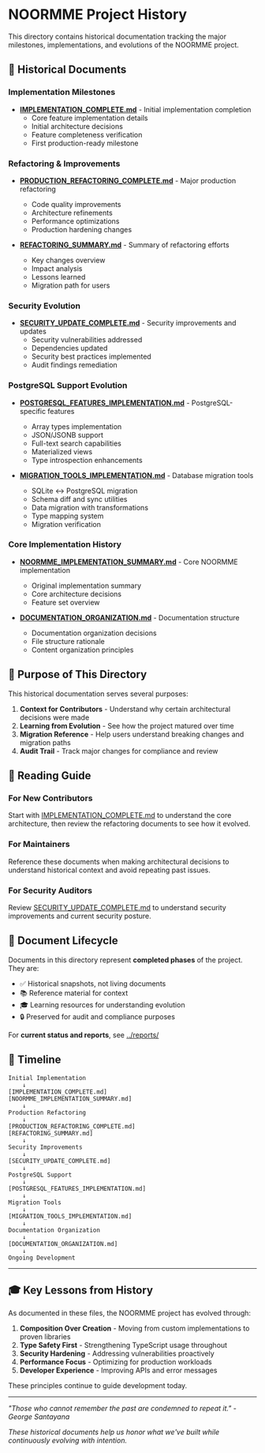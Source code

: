 # NOORMME Project History

This directory contains historical documentation tracking the major milestones, implementations, and evolutions of the NOORMME project.

## 📜 Historical Documents

### Implementation Milestones

- **[IMPLEMENTATION_COMPLETE.md](IMPLEMENTATION_COMPLETE.md)** - Initial implementation completion
  - Core feature implementation details
  - Initial architecture decisions
  - Feature completeness verification
  - First production-ready milestone

### Refactoring & Improvements

- **[PRODUCTION_REFACTORING_COMPLETE.md](PRODUCTION_REFACTORING_COMPLETE.md)** - Major production refactoring
  - Code quality improvements
  - Architecture refinements
  - Performance optimizations
  - Production hardening changes

- **[REFACTORING_SUMMARY.md](REFACTORING_SUMMARY.md)** - Summary of refactoring efforts
  - Key changes overview
  - Impact analysis
  - Lessons learned
  - Migration path for users

### Security Evolution

- **[SECURITY_UPDATE_COMPLETE.md](SECURITY_UPDATE_COMPLETE.md)** - Security improvements and updates
  - Security vulnerabilities addressed
  - Dependencies updated
  - Security best practices implemented
  - Audit findings remediation

### PostgreSQL Support Evolution

- **[POSTGRESQL_FEATURES_IMPLEMENTATION.md](POSTGRESQL_FEATURES_IMPLEMENTATION.md)** - PostgreSQL-specific features
  - Array types implementation
  - JSON/JSONB support
  - Full-text search capabilities
  - Materialized views
  - Type introspection enhancements

- **[MIGRATION_TOOLS_IMPLEMENTATION.md](MIGRATION_TOOLS_IMPLEMENTATION.md)** - Database migration tools
  - SQLite ↔ PostgreSQL migration
  - Schema diff and sync utilities
  - Data migration with transformations
  - Type mapping system
  - Migration verification

### Core Implementation History

- **[NOORMME_IMPLEMENTATION_SUMMARY.md](NOORMME_IMPLEMENTATION_SUMMARY.md)** - Core NOORMME implementation
  - Original implementation summary
  - Core architecture decisions
  - Feature set overview

- **[DOCUMENTATION_ORGANIZATION.md](DOCUMENTATION_ORGANIZATION.md)** - Documentation structure
  - Documentation organization decisions
  - File structure rationale
  - Content organization principles

## 🎯 Purpose of This Directory

This historical documentation serves several purposes:

1. **Context for Contributors** - Understand why certain architectural decisions were made
2. **Learning from Evolution** - See how the project matured over time
3. **Migration Reference** - Help users understand breaking changes and migration paths
4. **Audit Trail** - Track major changes for compliance and review

## 📖 Reading Guide

### For New Contributors
Start with [IMPLEMENTATION_COMPLETE.md](IMPLEMENTATION_COMPLETE.md) to understand the core architecture, then review the refactoring documents to see how it evolved.

### For Maintainers
Reference these documents when making architectural decisions to understand historical context and avoid repeating past issues.

### For Security Auditors
Review [SECURITY_UPDATE_COMPLETE.md](SECURITY_UPDATE_COMPLETE.md) to understand security improvements and current security posture.

## 🔄 Document Lifecycle

Documents in this directory represent **completed phases** of the project. They are:
- ✅ Historical snapshots, not living documents
- 📚 Reference material for context
- 🎓 Learning resources for understanding evolution
- 🔒 Preserved for audit and compliance purposes

For **current status and reports**, see [../reports/](../reports/)

## 📅 Timeline

```
Initial Implementation
    ↓
[IMPLEMENTATION_COMPLETE.md]
[NOORMME_IMPLEMENTATION_SUMMARY.md]
    ↓
Production Refactoring
    ↓
[PRODUCTION_REFACTORING_COMPLETE.md]
[REFACTORING_SUMMARY.md]
    ↓
Security Improvements
    ↓
[SECURITY_UPDATE_COMPLETE.md]
    ↓
PostgreSQL Support
    ↓
[POSTGRESQL_FEATURES_IMPLEMENTATION.md]
    ↓
Migration Tools
    ↓
[MIGRATION_TOOLS_IMPLEMENTATION.md]
    ↓
Documentation Organization
    ↓
[DOCUMENTATION_ORGANIZATION.md]
    ↓
Ongoing Development
```

---

## 🎓 Key Lessons from History

As documented in these files, the NOORMME project has evolved through:

1. **Composition Over Creation** - Moving from custom implementations to proven libraries
2. **Type Safety First** - Strengthening TypeScript usage throughout
3. **Security Hardening** - Addressing vulnerabilities proactively
4. **Performance Focus** - Optimizing for production workloads
5. **Developer Experience** - Improving APIs and error messages

These principles continue to guide development today.

---

*"Those who cannot remember the past are condemned to repeat it." - George Santayana*

*These historical documents help us honor what we've built while continuously evolving with intention.*

